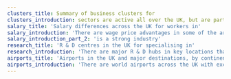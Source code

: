 ```yaml
---
clusters_title: Summary of business clusters for
clusters_introduction: sectors are active all over the UK, but are particularly strong in Scotland, Wales and East of England.
salary_title: 'Salary differences across the UK for workers in'
salary_introduction: 'There are wage price advantages in some of the areas where'
salary_introduction_part_2: 'is a strong industry'
research_title: 'R & D centres in the UK for specialising in'
research_introduction: 'There are major R & D hubs in key locations that work in academia, industry and government to advance developments in'
airports_title: 'Airports in the UK and major destinations, by continent'
airports_introduction: 'There are world airports across the UK with excellent transport connections. This is a summary of how many destinations the main airports serve.'
---
```


